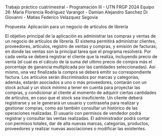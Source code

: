 Trabajo práctico cuatrimestral - Programación III - UTN FRGP 2024
Equipo 26: Maria Florencia Rodríguez Varangot - Damian Alejandro Sanchez Di Giovanni - Matias Federico Velazquez Segovia

Propuesta: Aplicación para un negocio de artículos de librería

El objetivo principal de la aplicación es administrar las compras y ventas de un negocio de artículos de librería.
El sistema permitirá administrar clientes, proveedores, artículos, registro de ventas y compras, y emisión de facturas; en donde las ventas son la principal tarea que el programa resolverá. Por cada venta se deberá registrar el cliente que la realiza, incluyendo precio de venta (el cual es el cálculo de la suma del ultimo precio de compra más el porcentaje de ganancia multiplicada por las cantidades seleccionadas). Así mismo, una vez finalizada la compra se deberá emitir su correspondiente factura. 
Los artículos serán discriminados por marcas y categorías, además, estarán asociados a uno o más proveedores, contarán con un stock actual y un stock mínimo a tener en cuenta para proyectar las compras, y condicionar al cliente al momento de adquirir ciertas cantidades de artículos, en caso que el stock sea insuficiente.
Un cliente deberá registrarse y se le generará un usuario y contraseña para realizar y gestionar compras, como así también consultar un histórico de las operaciones realizadas.
El usuario con permisos de vendedor podrá registrar y consultar las ventas realizadas.
El administrador podrá contar con permisos totales, dar de alta nuevas marcas, categorías, productos, proveedores y realizar nuevas asociaciones o modificar las existentes.
